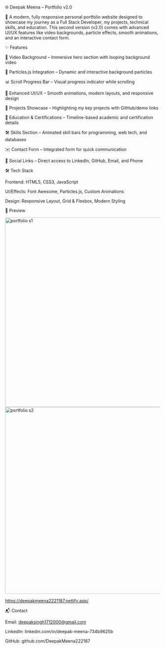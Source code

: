 🌐 Deepak Meena – Portfolio v2.0

🚀 A modern, fully responsive personal portfolio website designed to showcase my journey as a Full Stack Developer, my projects, technical skills, and education.
This second version (v2.0) comes with advanced UI/UX features like video backgrounds, particle effects, smooth animations, and an interactive contact form.

✨ Features

🎥 Video Background – Immersive hero section with looping background video

🌌 Particles.js Integration – Dynamic and interactive background particles

📊 Scroll Progress Bar – Visual progress indicator while scrolling

🎨 Enhanced UI/UX – Smooth animations, modern layouts, and responsive design

📂 Projects Showcase – Highlighting my key projects with GitHub/demo links

📖 Education & Certifications – Timeline-based academic and certification details

🛠 Skills Section – Animated skill bars for programming, web tech, and databases

✉️ Contact Form – Integrated form for quick communication

🔗 Social Links – Direct access to LinkedIn, GitHub, Email, and Phone

🛠️ Tech Stack

Frontend: HTML5, CSS3, JavaScript

UI/Effects: Font Awesome, Particles.js, Custom Animations

Design: Responsive Layout, Grid & Flexbox, Modern Styling

📸 Preview

<img width="1342" height="617" alt="portfolio s1" src="https://github.com/user-attachments/assets/49cd6c06-ffed-4fb5-b24e-8f2a4e9a9e04" />

<img width="1340" height="608" alt="portfolio s2" src="https://github.com/user-attachments/assets/7ecc3c8c-7435-4764-871a-fcae63b9fcfd" />

https://deepakmeena2221187.netlify.app/


📬 Contact

Email: deepaksingh1712000@gmail.com

LinkedIn: linkedin.com/in/deepak-meena-734b9625b

GitHub: github.com/DeepakMeena222187

